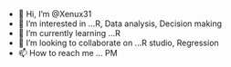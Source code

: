 - 👋 Hi, I’m @Xenux31
- 👀 I’m interested in ...R, Data analysis, Decision making
- 🌱 I’m currently learning ...R
- 💞️ I’m looking to collaborate on ...R studio, Regression
- 📫 How to reach me ... PM

<!---
Xenux31/Xenux31 is a ✨ special ✨ repository because its `README.md` (this file) appears on your GitHub profile.
You can click the Preview link to take a look at your changes.
--->
